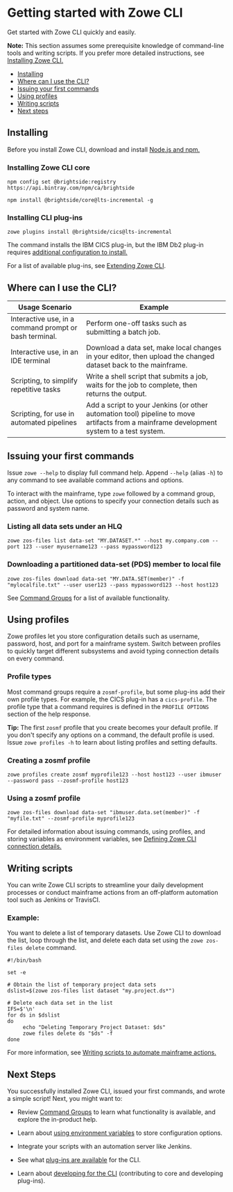 # Getting started with Zowe CLI

Get started with Zowe CLI quickly and easily.

**Note:** This section assumes some prerequisite knowledge of command-line tools and writing scripts. If you prefer more detailed instructions, see [Installing Zowe CLI.](../user-guide/cli-installcli.md)

- [Installing](#installing)
- [Where can I use the CLI?](#where-can-i-use-the-cli)
- [Issuing your first commands](#issuing-your-first-commands)
- [Using profiles](#using-profiles)
- [Writing scripts](#writing-scripts)
- [Next steps](#next-steps)

## Installing 

Before you install Zowe CLI, download and install [Node.js and npm.](https://nodejs.org/en/download/)

### Installing Zowe CLI core

```
npm config set @brightside:registry https://api.bintray.com/npm/ca/brightside
```

```
npm install @brightside/core@lts-incremental -g
```

### Installing CLI plug-ins 

```
zowe plugins install @brightside/cics@lts-incremental
```

The command installs the IBM CICS plug-in, but the IBM Db2 plug-in requires [additional configuration to install.](../user-guide/cli-db2plugin.md#installing)

For a list of available plug-ins, see [Extending Zowe CLI](../user-guide/cli-extending.md).

## Where can I use the CLI?

| **Usage Scenario**    | **Example**  |
|------------------------------------------------------|--------------------------------------------------------------------------------------------------------------------------------------------------------------------|
| Interactive use, in a command prompt or bash terminal. | Perform one-off tasks such as submitting a batch job.                                                            |
| Interactive use, in an IDE terminal                    | Download a data set, make local changes in your editor, then upload the changed dataset back to the mainframe.                                  |
| Scripting, to simplify repetitive tasks         | Write a shell script that submits a job, waits for the job to complete, then returns the output.                |
| Scripting, for use in automated pipelines       | Add a script to your Jenkins (or other automation tool) pipeline to move artifacts from a mainframe development system to a test system. |

## Issuing your first commands

Issue `zowe --help` to display full command help. Append `--help` (alias `-h`) to any command to see available command actions and options.

To interact with the mainframe, type `zowe` followed by a command group, action, and object. Use options to specify your connection details such as password and system name.

### Listing all data sets under an HLQ

```
zowe zos-files list data-set "MY.DATASET.*" --host my.company.com --port 123 --user myusername123 --pass mypassword123
```

### Downloading a partitioned data-set (PDS) member to local file

```
zowe zos-files download data-set "MY.DATA.SET(member)" -f "mylocalfile.txt" --user user123 --pass mypassword123 --host host123
```

See [Command Groups](../user-guide/cli-usingcli.md#zowe-cli-command-groups) for a list of available functionality.

## Using profiles

Zowe profiles let you store configuration details such as username, password, host, and port for a mainframe system. Switch between profiles to quickly target different subsystems and avoid typing connection details on every command. 

### Profile types 

Most command groups require a `zosmf-profile`, but some plug-ins add their own profile types. For example, the CICS plug-in has a `cics-profile`. The profile type that a command requires is defined in the `PROFILE OPTIONS` section of the help response.

**Tip:** The first `zosmf` profile that you create becomes your default profile. If you don't specify any options on a command, the default profile is used. Issue `zowe profiles -h` to learn about listing profiles and setting defaults. 

### Creating a zosmf profile

```
zowe profiles create zosmf myprofile123 --host host123 --user ibmuser --password pass --zosmf-profile host123
```


### Using a zosmf profile

```
zowe zos-files download data-set "ibmuser.data.set(member)" -f "myfile.txt" --zosmf-profile myprofile123
```

For detailed information about issuing commands, using profiles, and storing variables as environment variables, see [Defining Zowe CLI connection details.](../user-guide/cli-usingcli.md#defining-zowe-cli-connection-details)

## Writing scripts

You can write Zowe CLI scripts to streamline your daily development processes or conduct mainframe actions from an off-platform automation tool such as Jenkins or TravisCI.

### Example:

You want to delete a list of temporary datasets. Use Zowe CLI to download the list, loop through the list, and delete each data set using the `zowe zos-files delete` command.

```
#!/bin/bash

set -e

# Obtain the list of temporary project data sets 
dslist=$(zowe zos-files list dataset "my.project.ds*")

# Delete each data set in the list
IFS=$'\n'
for ds in $dslist
do
     echo "Deleting Temporary Project Dataset: $ds"
     zowe files delete ds "$ds" -f
done
```

For more information, see [Writing scripts to automate mainframe actions.](../user-guide/cli-usingcli.md#writing-scripts-to-automate-mainframe-actions)

## Next Steps

You successfully installed Zowe CLI, issued your first commands, and wrote a simple script! Next, you might want to:

- Review [Command Groups](../user-guide/cli-usingcli.md#zowe-cli-command-groups) to learn what functionality is available, and explore the in-product help.

- Learn about [using environment variables](../user-guide/cli-usingcli.md#defining-environment-variables) to store configuration options.

- Integrate your scripts with an automation server like Jenkins.

- See what [plug-ins are available](../user-guide/cli-extending.md) for the CLI.

- Learn about [developing for the CLI](../extend/extend-cli/cli-developing-a-plugin.md) (contributing to core and developing plug-ins).
